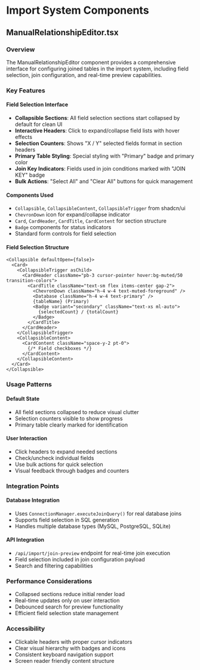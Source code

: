 # Import System Components

## ManualRelationshipEditor.tsx

### Overview
The ManualRelationshipEditor component provides a comprehensive interface for configuring joined tables in the import system, including field selection, join configuration, and real-time preview capabilities.

### Key Features

#### Field Selection Interface
- **Collapsible Sections**: All field selection sections start collapsed by default for clean UI
- **Interactive Headers**: Click to expand/collapse field lists with hover effects
- **Selection Counters**: Shows "X / Y" selected fields format in section headers
- **Primary Table Styling**: Special styling with "Primary" badge and primary color
- **Join Key Indicators**: Fields used in join conditions marked with "JOIN KEY" badge
- **Bulk Actions**: "Select All" and "Clear All" buttons for quick management

#### Components Used
- `Collapsible`, `CollapsibleContent`, `CollapsibleTrigger` from shadcn/ui
- `ChevronDown` icon for expand/collapse indicator
- `Card`, `CardHeader`, `CardTitle`, `CardContent` for section structure
- `Badge` components for status indicators
- Standard form controls for field selection

#### Field Selection Structure
```tsx
<Collapsible defaultOpen={false}>
  <Card>
    <CollapsibleTrigger asChild>
      <CardHeader className="pb-3 cursor-pointer hover:bg-muted/50 transition-colors">
        <CardTitle className="text-sm flex items-center gap-2">
          <ChevronDown className="h-4 w-4 text-muted-foreground" />
          <Database className="h-4 w-4 text-primary" />
          {tableName} (Primary)
          <Badge variant="secondary" className="text-xs ml-auto">
            {selectedCount} / {totalCount}
          </Badge>
        </CardTitle>
      </CardHeader>
    </CollapsibleTrigger>
    <CollapsibleContent>
      <CardContent className="space-y-2 pt-0">
        {/* Field checkboxes */}
      </CardContent>
    </CollapsibleContent>
  </Card>
</Collapsible>
```

### Usage Patterns

#### Default State
- All field sections collapsed to reduce visual clutter
- Selection counters visible to show progress
- Primary table clearly marked for identification

#### User Interaction
- Click headers to expand needed sections
- Check/uncheck individual fields
- Use bulk actions for quick selection
- Visual feedback through badges and counters

### Integration Points

#### Database Integration
- Uses `ConnectionManager.executeJoinQuery()` for real database joins
- Supports field selection in SQL generation
- Handles multiple database types (MySQL, PostgreSQL, SQLite)

#### API Integration
- `/api/import/join-preview` endpoint for real-time join execution
- Field selection included in join configuration payload
- Search and filtering capabilities

### Performance Considerations
- Collapsed sections reduce initial render load
- Real-time updates only on user interaction
- Debounced search for preview functionality
- Efficient field selection state management

### Accessibility
- Clickable headers with proper cursor indicators
- Clear visual hierarchy with badges and icons
- Consistent keyboard navigation support
- Screen reader friendly content structure